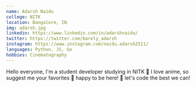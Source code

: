 ```yaml
---
name: Adarsh Naidu
college: NITK
location: Bangalore, IN
img: adarsh.jpg
linkedin: https://www.linkedin.com/in/adarshnaidu/
twitter: https://twitter.com/barely_adarsh
instagram: https://www.instagram.com/naidu.adarsh2511/
languages: Python, JS, Go
hobbies: Cinematography
---
```


Hello everyone, I'm a student developer studying in NITK 🌼 I love anime, so suggest me your favorites 🌱 happy to be here! 🌿 let's code the best we can!

